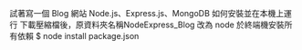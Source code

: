 試著寫一個 Blog 網站
Node.js、Express.js、MongoDB
如何安裝並在本機上運行
下載壓縮檔後，原資料夾名稱NodeExpress_Blog 改為 node
於終端機安裝所有依賴
$ node install package.json
